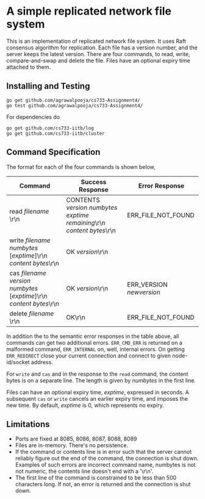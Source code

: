 # A simple replicated network file system

This is an implementation of replicated network file system. It uses Raft consensus algorithm for replication. Each file has a version number, and the server keeps the latest version. There are four commands, to read, write, compare-and-swap and delete the file. Files have an optional expiry time attached to them. 

## Installing and Testing

```
go get github.com/agrawalpooja/cs733-Assignment4/
go test github.com/agrawalpooja/cs733-Assignment4/
```
For dependencies do

```
go get github.com/cs733-iitb/log
go get github.com/cs733-iitb/cluster
```


## Command Specification

The format for each of the four commands is shown below,  

| Command  | Success Response | Error Response
|----------|-----|----------|
|read _filename_ \r\n| CONTENTS _version_ _numbytes_ _exptime remaining_\r\n</br>_content bytes_\r\n </br>| ERR_FILE_NOT_FOUND
|write _filename_ _numbytes_ [_exptime_]\r\n</br>_content bytes_\r\n| OK _version_\r\n| |
|cas _filename_ _version_ _numbytes_ [_exptime_]\r\n</br>_content bytes_\r\n| OK _version_\r\n | ERR\_VERSION _newversion_
|delete _filename_ \r\n| OK\r\n | ERR_FILE_NOT_FOUND

In addition the to the semantic error responses in the table above, all commands can get two additional errors. `ERR_CMD_ERR` is returned on a malformed command, `ERR_INTERNAL` on, well, internal errors. On getting `ERR_REDIRECT` close your current connection and connect to given node-id/socket address.

For `write` and `cas` and in the response to the `read` command, the content bytes is on a separate line. The length is given by _numbytes_ in the first line.

Files can have an optional expiry time, _exptime_, expressed in seconds. A subsequent `cas` or `write` cancels an earlier expiry time, and imposes the new time. By default, _exptime_ is 0, which represents no expiry. 



## Limitations

- Ports are fixed at 8085, 8086, 8087, 8088, 8089
- Files are in-memory. There's no persistence.
- If the command or contents line is in error such that the server
  cannot reliably figure out the end of the command, the connection is
  shut down. Examples of such errors are incorrect command name,
  numbytes is not not  numeric, the contents line doesn't end with a
  '\r\n'.
- The first line of the command is constrained to be less than 500 characters long. If not, an error is returned and the connection is shut down.